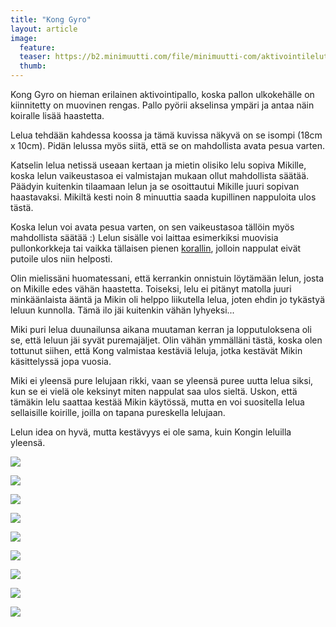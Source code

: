```yaml
---
title: "Kong Gyro"
layout: article
image:
  feature:
  teaser: https://b2.minimuutti.com/file/minimuutti-com/aktivointilelut/kongit/DS57962-245px.jpg
  thumb:
---
```


Kong Gyro on hieman erilainen aktivointipallo, koska pallon ulkokehälle on kiinnitetty on muovinen rengas. Pallo pyörii akselinsa ympäri ja antaa näin koiralle lisää haastetta.

Lelua tehdään kahdessa koossa ja tämä kuvissa näkyvä on se isompi (18cm x 10cm). Pidän lelussa myös siitä, että se on mahdollista avata pesua varten.

Katselin lelua netissä useaan kertaan ja mietin olisiko lelu sopiva Mikille, koska lelun vaikeustasoa ei valmistajan mukaan ollut mahdollista säätää. Päädyin kuitenkin tilaamaan lelun ja se osoittautui Mikille juuri sopivan haastavaksi. Mikiltä kesti noin 8 minuuttia saada kupillinen nappuloita ulos tästä.

Koska lelun voi avata pesua varten, on sen vaikeustasoa tällöin myös mahdollista säätää :) Lelun sisälle voi laittaa esimerkiksi muovisia pullonkorkkeja tai vaikka tällaisen pienen [korallin](/aktivointi/korallit/), jolloin nappulat eivät putoile ulos niin helposti.

Olin mielissäni huomatessani, että kerrankin onnistuin löytämään lelun, josta on Mikille edes vähän haastetta. Toiseksi, lelu ei pitänyt matolla juuri minkäänlaista ääntä ja Mikin oli helppo liikutella lelua, joten ehdin jo tykästyä leluun kunnolla. Tämä ilo jäi kuitenkin vähän lyhyeksi...

Miki puri lelua duunailunsa aikana muutaman kerran ja lopputuloksena oli se, että leluun jäi syvät puremajäljet. Olin vähän ymmälläni tästä, koska olen tottunut siihen, että Kong valmistaa kestäviä leluja, jotka kestävät Mikin käsittelyssä jopa vuosia.

Miki ei yleensä pure lelujaan rikki, vaan se yleensä puree uutta lelua siksi, kun se ei vielä ole keksinyt miten nappulat saa ulos sieltä. Uskon, että tämäkin lelu saattaa kestää Mikin käytössä, mutta en voi suositella lelua sellaisille koirille, joilla on tapana pureskella lelujaan.

Lelun idea on hyvä, mutta kestävyys ei ole sama, kuin Kongin leluilla yleensä.

![](https://b2.minimuutti.com/file/minimuutti-com/aktivointilelut/kongit/DS57768-800px.jpg)

![](https://b2.minimuutti.com/file/minimuutti-com/aktivointilelut/kongit/DS57777-800px.jpg)

![](https://b2.minimuutti.com/file/minimuutti-com/aktivointilelut/kongit/DS57784-800px.jpg)

![](https://b2.minimuutti.com/file/minimuutti-com/aktivointilelut/kongit/DS57812-800px.jpg)

![](https://b2.minimuutti.com/file/minimuutti-com/aktivointilelut/kongit/DS57947-800px.jpg)

![](https://b2.minimuutti.com/file/minimuutti-com/aktivointilelut/kongit/DS57959-800px.jpg)

![](https://b2.minimuutti.com/file/minimuutti-com/aktivointilelut/kongit/DS57962-800px.jpg)

![](https://b2.minimuutti.com/file/minimuutti-com/aktivointilelut/kongit/DS57974-800px.jpg)

![](https://b2.minimuutti.com/file/minimuutti-com/aktivointilelut/kongit/DS57993-800px.jpg)
